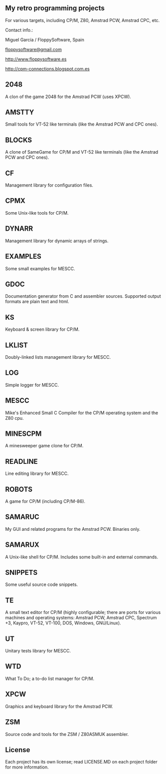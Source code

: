 My retro programming projects
-----------------------------

For various targets, including CP/M, Z80, Amstrad PCW, Amstrad CPC, etc.

Contact info.:

Miguel García / FloppySoftware, Spain

floppysoftware@gmail.com

http://www.floppysoftware.es

http://cpm-connections.blogspot.com.es


2048
----

A clon of the game 2048 for the Amstrad PCW (uses XPCW).


AMSTTY
------

Small tools for VT-52 like terminals (like the Amstrad PCW and CPC ones).


BLOCKS
------

A clone of SameGame for CP/M and VT-52 like terminals (like the Amstrad PCW and CPC ones).


CF
--

Management library for configuration files.


CPMX
----

Some Unix-like tools for CP/M.


DYNARR
------

Management library for dynamic arrays of strings.


EXAMPLES
--------

Some small examples for MESCC.


GDOC
----

Documentation generator from C and assembler sources. Supported output formats are plain text and html.


KS
--

Keyboard & screen library for CP/M.


LKLIST
------

Doubly-linked lists management library for MESCC.


LOG
---

Simple logger for MESCC.


MESCC
-----

Mike's Enhanced Small C Compiler for the CP/M operating system and the Z80 cpu.


MINESCPM
--------

A minesweeper game clone for CP/M.


READLINE
--------

Line editing library for MESCC.


ROBOTS
------

A game for CP/M (including CP/M-86).


SAMARUC
-------

My GUI and related programs for the Amstrad PCW. Binaries only.


SAMARUX
-------

A Unix-like shell for CP/M. Includes some built-in and external commands.


SNIPPETS
--------

Some useful source code snippets.


TE
--

A small text editor for CP/M (highly configurable; there are ports for various machines and operating systems: Amstrad PCW, Amstrad CPC, Spectrum +3, Kaypro, VT-52, VT-100, DOS, Windows, GNU/Linux).


UT
--

Unitary tests library for MESCC.


WTD
---

What To Do; a to-do list manager for CP/M.


XPCW
----

Graphics and keyboard library for the Amstrad PCW.


ZSM
---

Source code and tools for the ZSM / Z80ASMUK assembler.


License
-------

Each project has its own license; read LICENSE.MD on each project folder for more information.